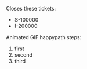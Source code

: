 Closes these tickets:

* S-100000
* I-200000

Animated GIF happypath steps:

1. first
2. second
3. third